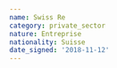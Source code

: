 ```yaml
---
name: Swiss Re
category: private_sector
nature: Entreprise
nationality: Suisse
date_signed: '2018-11-12'
---
```

    